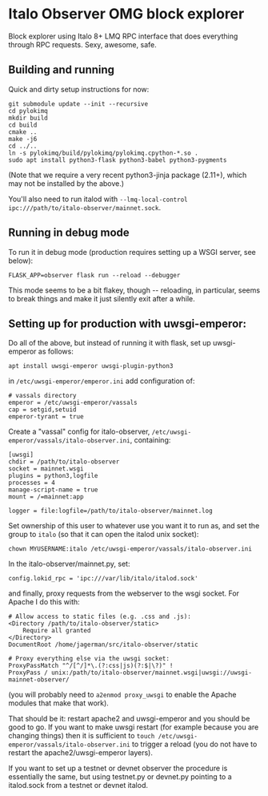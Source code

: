 # Italo Observer OMG block explorer

Block explorer using Italo 8+ LMQ RPC interface that does everything through RPC requests.  Sexy,
awesome, safe.

## Building and running

Quick and dirty setup instructions for now:

    git submodule update --init --recursive
    cd pylokimq
    mkdir build
    cd build
    cmake ..
    make -j6
    cd ../..
    ln -s pylokimq/build/pylokimq/pylokimq.cpython-*.so .
    sudo apt install python3-flask python3-babel python3-pygments

(Note that we require a very recent python3-jinja package (2.11+), which may not be installed by the
above.)

You'll also need to run italod with `--lmq-local-control ipc:///path/to/italo-observer/mainnet.sock`.

## Running in debug mode

To run it in debug mode (production requires setting up a WSGI server, see below):

    FLASK_APP=observer flask run --reload --debugger

This mode seems to be a bit flakey, though -- reloading, in particular, seems to break things and
make it just silently exit after a while.

## Setting up for production with uwsgi-emperor:

Do all of the above, but instead of running it with flask, set up uwsgi-emperor as follows:

    apt install uwsgi-emperor uwsgi-plugin-python3

in `/etc/uwsgi-emperor/emperor.ini` add configuration of:

    # vassals directory
    emperor = /etc/uwsgi-emperor/vassals
    cap = setgid,setuid
    emperor-tyrant = true

Create a "vassal" config for italo-observer, `/etc/uwsgi-emperor/vassals/italo-observer.ini`, containing:

    [uwsgi]
    chdir = /path/to/italo-observer
    socket = mainnet.wsgi
    plugins = python3,logfile
    processes = 4
    manage-script-name = true
    mount = /=mainnet:app

    logger = file:logfile=/path/to/italo-observer/mainnet.log

Set ownership of this user to whatever use you want it to run as, and set the group to `italo` (so
that it can open the italod unix socket):

    chown MYUSERNAME:italo /etc/uwsgi-emperor/vassals/italo-observer.ini

In the italo-observer/mainnet.py, set:

    config.lokid_rpc = 'ipc:///var/lib/italo/italod.sock'

and finally, proxy requests from the webserver to the wsgi socket.  For Apache I do this with:

    # Allow access to static files (e.g. .css and .js):
    <Directory /path/to/italo-observer/static>
        Require all granted
    </Directory>
    DocumentRoot /home/jagerman/src/italo-observer/static

    # Proxy everything else via the uwsgi socket:
    ProxyPassMatch "^/[^/]*\.(?:css|js)(?:$|\?)" !
    ProxyPass / unix:/path/to/italo-observer/mainnet.wsgi|uwsgi://uwsgi-mainnet-observer/

(you will probably need to `a2enmod proxy_uwsgi` to enable the Apache modules that make that work).

That should be it: restart apache2 and uwsgi-emperor and you should be good to go.  If you want to
make uwsgi restart (for example because you are changing things) then it is sufficient to `touch
/etc/uwsgi-emperor/vassals/italo-observer.ini` to trigger a reload (you do not have to restart the
apache2/uwsgi-emperor layers).

If you want to set up a testnet or devnet observer the procedure is essentially the same, but
using testnet.py or devnet.py pointing to a italod.sock from a testnet or devnet italod.
